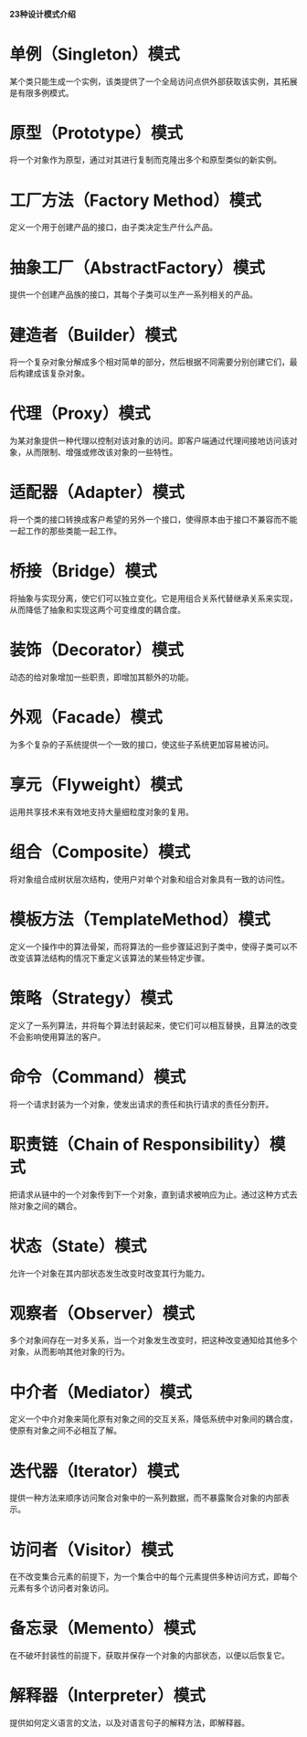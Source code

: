 #### 23种设计模式介绍

# 单例（Singleton）模式
  某个类只能生成一个实例，该类提供了一个全局访问点供外部获取该实例，其拓展是有限多例模式。
# 原型（Prototype）模式
将一个对象作为原型，通过对其进行复制而克隆出多个和原型类似的新实例。
# 工厂方法（Factory Method）模式
定义一个用于创建产品的接口，由子类决定生产什么产品。
# 抽象工厂（AbstractFactory）模式
提供一个创建产品族的接口，其每个子类可以生产一系列相关的产品。
# 建造者（Builder）模式
将一个复杂对象分解成多个相对简单的部分，然后根据不同需要分别创建它们，最后构建成该复杂对象。
# 代理（Proxy）模式
为某对象提供一种代理以控制对该对象的访问。即客户端通过代理间接地访问该对象，从而限制、增强或修改该对象的一些特性。
# 适配器（Adapter）模式
将一个类的接口转换成客户希望的另外一个接口，使得原本由于接口不兼容而不能一起工作的那些类能一起工作。
# 桥接（Bridge）模式
将抽象与实现分离，使它们可以独立变化。它是用组合关系代替继承关系来实现，从而降低了抽象和实现这两个可变维度的耦合度。
# 装饰（Decorator）模式
动态的给对象增加一些职责，即增加其额外的功能。
# 外观（Facade）模式
为多个复杂的子系统提供一个一致的接口，使这些子系统更加容易被访问。
# 享元（Flyweight）模式
运用共享技术来有效地支持大量细粒度对象的复用。
# 组合（Composite）模式
将对象组合成树状层次结构，使用户对单个对象和组合对象具有一致的访问性。
# 模板方法（TemplateMethod）模式
定义一个操作中的算法骨架，而将算法的一些步骤延迟到子类中，使得子类可以不改变该算法结构的情况下重定义该算法的某些特定步骤。
# 策略（Strategy）模式
定义了一系列算法，并将每个算法封装起来，使它们可以相互替换，且算法的改变不会影响使用算法的客户。
# 命令（Command）模式
将一个请求封装为一个对象，使发出请求的责任和执行请求的责任分割开。
# 职责链（Chain of Responsibility）模式
把请求从链中的一个对象传到下一个对象，直到请求被响应为止。通过这种方式去除对象之间的耦合。
# 状态（State）模式
允许一个对象在其内部状态发生改变时改变其行为能力。
# 观察者（Observer）模式
多个对象间存在一对多关系，当一个对象发生改变时，把这种改变通知给其他多个对象，从而影响其他对象的行为。
# 中介者（Mediator）模式
定义一个中介对象来简化原有对象之间的交互关系，降低系统中对象间的耦合度，使原有对象之间不必相互了解。
# 迭代器（Iterator）模式
提供一种方法来顺序访问聚合对象中的一系列数据，而不暴露聚合对象的内部表示。
# 访问者（Visitor）模式
在不改变集合元素的前提下，为一个集合中的每个元素提供多种访问方式，即每个元素有多个访问者对象访问。
# 备忘录（Memento）模式
在不破坏封装性的前提下，获取并保存一个对象的内部状态，以便以后恢复它。
# 解释器（Interpreter）模式
提供如何定义语言的文法，以及对语言句子的解释方法，即解释器。
